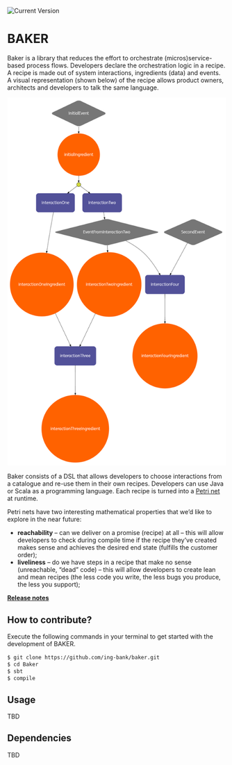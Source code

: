 ![Current Version](https://img.shields.io/badge/version-0.1.77-brightgreen.svg?style=flat "0.1.77")


# BAKER 

Baker is a library that reduces the effort to orchestrate (micros)service-based process flows.
Developers declare the orchestration logic in a recipe. 
A recipe is made out of system interactions, ingredients (data) and events. 
A visual representation (shown below) of the recipe allows product owners, architects and developers to talk the same language.


![](TestRecipe.png)


Baker consists of a DSL that allows developers to choose interactions from a catalogue and re-use them in their own recipes. 
Developers can use Java or Scala as a programming language. Each recipe is turned into a [Petri net](https://www.wikiwand.com/en/Petri_net) at runtime.

Petri nets have two interesting mathematical properties that we’d like to explore in the near future:
- **reachability** – can we deliver on a promise (recipe) at all – this will allow developers to check during compile time if the recipe they’ve created makes sense and achieves the desired end state (fulfills the customer order);
- **liveliness** – do we have steps in a recipe that make no sense (unreachable, “dead” code) – this will allow developers to create lean and mean recipes (the less code you write, the less bugs you produce, the less you support);

[**Release notes**](https://gitlab.ing.net/Rocket/Baker/blob/master/CHANGELOG.md)

## How to contribute?

Execute the following commands in your terminal to get started with the development of BAKER.


```
$ git clone https://github.com/ing-bank/baker.git
$ cd Baker
$ sbt
$ compile
```


## Usage 

TBD 

## Dependencies 


TBD 



